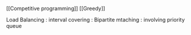 [[Competitive programming]]
[[Greedy]]


Load Balancing : 
interval covering : 
Bipartite mtaching :
involving priority queue
